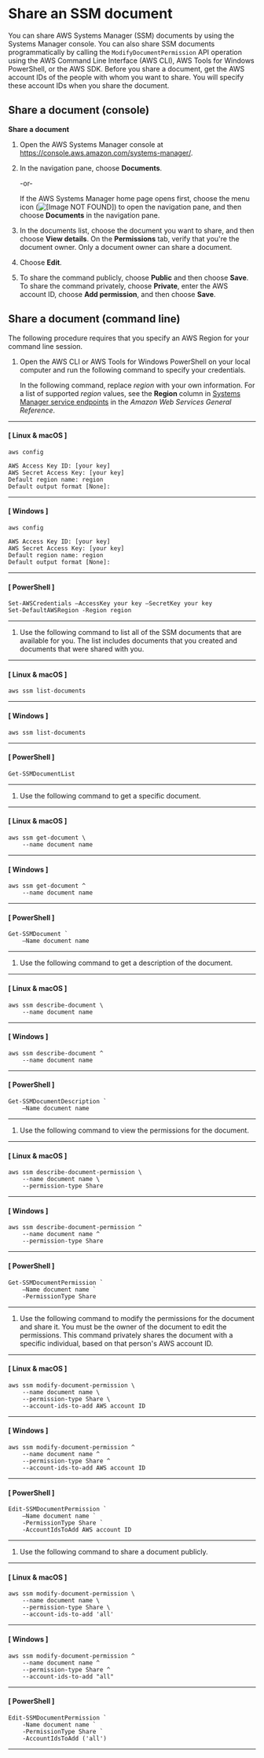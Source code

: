 # Share an SSM document<a name="ssm-how-to-share"></a>

You can share AWS Systems Manager \(SSM\) documents by using the Systems Manager console\. You can also share SSM documents programmatically by calling the `ModifyDocumentPermission` API operation using the AWS Command Line Interface \(AWS CLI\), AWS Tools for Windows PowerShell, or the AWS SDK\. Before you share a document, get the AWS account IDs of the people with whom you want to share\. You will specify these account IDs when you share the document\.

## Share a document \(console\)<a name="share-using-console"></a>

**Share a document**

1. Open the AWS Systems Manager console at [https://console\.aws\.amazon\.com/systems\-manager/](https://console.aws.amazon.com/systems-manager/)\.

1. In the navigation pane, choose **Documents**\.

   \-or\-

   If the AWS Systems Manager home page opens first, choose the menu icon \(![\[Image NOT FOUND\]](http://docs.aws.amazon.com/systems-manager/latest/userguide/images/menu-icon-small.png)\) to open the navigation pane, and then choose **Documents** in the navigation pane\.

1. In the documents list, choose the document you want to share, and then choose **View details**\. On the **Permissions** tab, verify that you're the document owner\. Only a document owner can share a document\.

1. Choose **Edit**\.

1. To share the command publicly, choose **Public** and then choose **Save**\. To share the command privately, choose **Private**, enter the AWS account ID, choose **Add permission**, and then choose **Save**\. 

## Share a document \(command line\)<a name="share-using-cli"></a>

The following procedure requires that you specify an AWS Region for your command line session\.

1. Open the AWS CLI or AWS Tools for Windows PowerShell on your local computer and run the following command to specify your credentials\. 

   In the following command, replace *region* with your own information\. For a list of supported *region* values, see the **Region** column in [Systems Manager service endpoints](https://docs.aws.amazon.com/general/latest/gr/ssm.html#ssm_region) in the *Amazon Web Services General Reference*\.

------
#### [ Linux & macOS ]

   ```
   aws config
   
   AWS Access Key ID: [your key]
   AWS Secret Access Key: [your key]
   Default region name: region
   Default output format [None]:
   ```

------
#### [ Windows ]

   ```
   aws config
   
   AWS Access Key ID: [your key]
   AWS Secret Access Key: [your key]
   Default region name: region
   Default output format [None]:
   ```

------
#### [ PowerShell ]

   ```
   Set-AWSCredentials –AccessKey your key –SecretKey your key
   Set-DefaultAWSRegion -Region region
   ```

------

1. Use the following command to list all of the SSM documents that are available for you\. The list includes documents that you created and documents that were shared with you\.

------
#### [ Linux & macOS ]

   ```
   aws ssm list-documents
   ```

------
#### [ Windows ]

   ```
   aws ssm list-documents
   ```

------
#### [ PowerShell ]

   ```
   Get-SSMDocumentList
   ```

------

1. Use the following command to get a specific document\.

------
#### [ Linux & macOS ]

   ```
   aws ssm get-document \
       --name document name
   ```

------
#### [ Windows ]

   ```
   aws ssm get-document ^
       --name document name
   ```

------
#### [ PowerShell ]

   ```
   Get-SSMDocument `
       –Name document name
   ```

------

1. Use the following command to get a description of the document\.

------
#### [ Linux & macOS ]

   ```
   aws ssm describe-document \
       --name document name
   ```

------
#### [ Windows ]

   ```
   aws ssm describe-document ^
       --name document name
   ```

------
#### [ PowerShell ]

   ```
   Get-SSMDocumentDescription `
       –Name document name
   ```

------

1. Use the following command to view the permissions for the document\.

------
#### [ Linux & macOS ]

   ```
   aws ssm describe-document-permission \
       --name document name \
       --permission-type Share
   ```

------
#### [ Windows ]

   ```
   aws ssm describe-document-permission ^
       --name document name ^
       --permission-type Share
   ```

------
#### [ PowerShell ]

   ```
   Get-SSMDocumentPermission `
       –Name document name `
       -PermissionType Share
   ```

------

1. Use the following command to modify the permissions for the document and share it\. You must be the owner of the document to edit the permissions\. This command privately shares the document with a specific individual, based on that person's AWS account ID\.

------
#### [ Linux & macOS ]

   ```
   aws ssm modify-document-permission \
       --name document name \
       --permission-type Share \
       --account-ids-to-add AWS account ID
   ```

------
#### [ Windows ]

   ```
   aws ssm modify-document-permission ^
       --name document name ^
       --permission-type Share ^
       --account-ids-to-add AWS account ID
   ```

------
#### [ PowerShell ]

   ```
   Edit-SSMDocumentPermission `
       –Name document name `
       -PermissionType Share `
       -AccountIdsToAdd AWS account ID
   ```

------

1. Use the following command to share a document publicly\.

------
#### [ Linux & macOS ]

   ```
   aws ssm modify-document-permission \
       --name document name \
       --permission-type Share \
       --account-ids-to-add 'all'
   ```

------
#### [ Windows ]

   ```
   aws ssm modify-document-permission ^
       --name document name ^
       --permission-type Share ^
       --account-ids-to-add "all"
   ```

------
#### [ PowerShell ]

   ```
   Edit-SSMDocumentPermission `
       -Name document name `
       -PermissionType Share `
       -AccountIdsToAdd ('all')
   ```

------